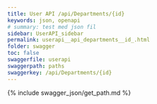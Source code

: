 ```yaml
---
title: User API /api/Departments/{id}
keywords: json, openapi
# summary: test med json fil
sidebar: UserAPI_sidebar
permalink: userapi__api_departments__id_.html
folder: swagger
toc: false
swaggerfile: userapi
swaggerpath: paths
swaggerkey: /api/Departments/{id}
---
```

{% include swagger_json/get_path.md %}

